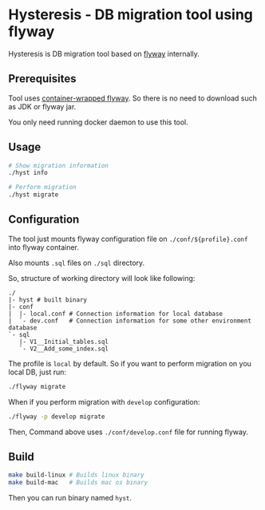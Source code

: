 # Hysteresis - DB migration tool using flyway

Hysteresis is DB migration tool based on [flyway](https://flywaydb.org/documentation/configfiles) internally.

## Prerequisites

Tool uses [container-wrapped flyway](https://hub.docker.com/r/flyway/flyway). So there is no need to download such as JDK or flyway jar.

You only need running docker daemon to use this tool.

## Usage

```bash
# Show migration information
./hyst info

# Perform migration
./hyst migrate
```

## Configuration

The tool just mounts flyway configuration file on `./conf/${profile}.conf` into flyway container.

Also mounts `.sql` files on `./sql` directory.

So, structure of working directory will look like following:

```
./
|- hyst # built binary
|- conf
|  |- local.conf # Connection information for local database
|  `- dev.conf   # Connection information for some other environment database
`- sql
   |- V1__Initial_tables.sql
   `- V2__Add_some_index.sql
```

The profile is `local` by default. So if you want to perform migration on you local DB, just run:

```bash
./flyway migrate
```

When if you perform migration with `develop` configuration:

```bash
./flyway -p develop migrate
```

Then, Command above uses `./conf/develop.conf` file for running flyway.

## Build

```bash
make build-linux # Builds linux binary
make build-mac   # Builds mac os binary
```

Then you can run binary named `hyst`.
